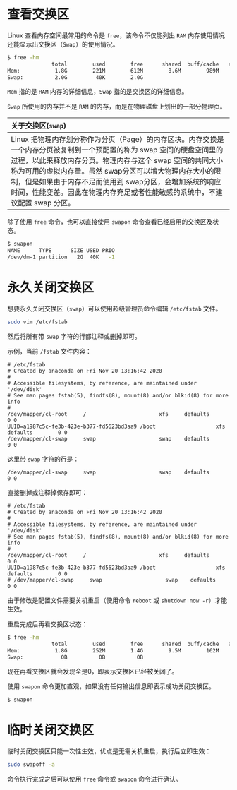 # 查看交换区

Linux 查看内存空间最常用的命令是 `free`，该命令不仅能列出 `RAM` 内存使用情况还能显示出交换区（`Swap`）的使用情况。

```bash
$ free -hm
              total        used        free      shared  buff/cache   available
Mem:           1.8G        221M        612M        8.6M        989M        1.4G
Swap:          2.0G         40K        2.0G
```

`Mem` 指的是 `RAM` 内存的详细信息，`Swap` 指的是交换区的详细信息。

`Swap` 所使用的内存并不是 `RAM` 的内存，而是在物理磁盘上划出的一部分物理页。

| 关于交换区(`swap`)                                           |
| :---------------------------------------------------------- |
| Linux 把物理内存划分称作为分页（Page）的内存区块。内存交换是一个内存分页被复制到一个预配置的称为 swap 空间的硬盘空间里的过程，以此来释放内存分页。物理内存与这个 swap 空间的共同大小称为可用的虚拟内存量。虽然 swap分区可以增大物理内存大小的限制，但是如果由于内存不足而使用到 swap分区，会增加系统的响应时间，性能变差。因此在物理内存充足或者性能敏感的系统中，不建议配置 swap 分区。 |

除了使用 `free` 命令，也可以直接使用 `swapon` 命令查看已经启用的交换区及状态。

```bash
$ swapon 
NAME      TYPE      SIZE USED PRIO
/dev/dm-1 partition   2G  40K   -1
```



# 永久关闭交换区

想要永久关闭交换区（`swap`）可以使用超级管理员命令编辑 `/etc/fstab` 文件。

```bash
sudo vim /etc/fstab
```

然后将所有带 `swap` 字符的行都注释或删掉即可。

示例，当前 `/fstab` 文件内容：

```shell
# /etc/fstab
# Created by anaconda on Fri Nov 20 13:16:42 2020
#
# Accessible filesystems, by reference, are maintained under '/dev/disk'
# See man pages fstab(5), findfs(8), mount(8) and/or blkid(8) for more info
#
/dev/mapper/cl-root     /                       xfs     defaults        0 0
UUID=a1987c5c-fe3b-423e-b377-fd5623bd3aa9 /boot                   xfs     defaults        0 0
/dev/mapper/cl-swap     swap                    swap    defaults        0 0
```

这里带 `swap` 字符的行是：

```
/dev/mapper/cl-swap     swap                    swap    defaults        0 0
```

直接删掉或注释掉保存即可：

```shell
# /etc/fstab
# Created by anaconda on Fri Nov 20 13:16:42 2020
#
# Accessible filesystems, by reference, are maintained under '/dev/disk'
# See man pages fstab(5), findfs(8), mount(8) and/or blkid(8) for more info
#
/dev/mapper/cl-root     /                       xfs     defaults        0 0
UUID=a1987c5c-fe3b-423e-b377-fd5623bd3aa9 /boot                   xfs     defaults        0 0
# /dev/mapper/cl-swap     swap                    swap    defaults        0 0
```

由于修改是配置文件需要关机重启（使用命令 `reboot` 或 `shutdown now -r`）才能生效。

重启完成后再看交换区状态：

```bash
$ free -hm
              total        used        free      shared  buff/cache   available
Mem:           1.8G        252M        1.4G        9.5M        162M        1.4G
Swap:            0B          0B          0B
```

现在再看交换区就会发现全是0，即表示交换区已经被关闭了。

使用 `swapon` 命令更加直观，如果没有任何输出信息即表示成功关闭交换区。

```bash
$ swapon
```



# 临时关闭交换区

临时关闭交换区只能一次性生效，优点是无需关机重启，执行后立即生效：

```bash
sudo swapoff -a
```

命令执行完成之后可以使用 `free` 命令或 `swapon` 命令进行确认。
